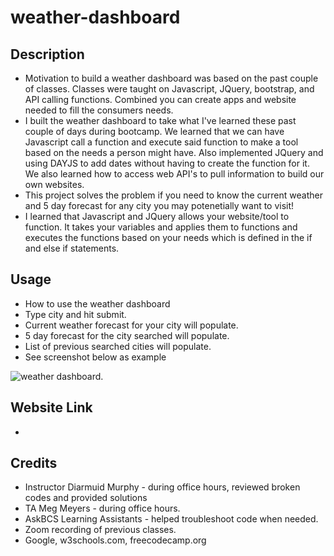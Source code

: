 # weather-dashboard

## Description
- Motivation to build a weather dashboard was based on the past couple of classes. Classes were taught on Javascript, JQuery, bootstrap, and API calling functions. Combined you can create apps and website needed to fill the consumers needs.
- I built the weather dashboard to take what I've learned these past couple of days during bootcamp. We learned that we can have Javascript call a function and execute said function to make a tool based on the needs a person might have. Also implemented JQuery and using DAYJS to add dates without having to create the function for it. We also learned how to access web API's to pull information to build our own websites.
- This project solves the problem if you need to know the current weather and 5 day forecast for any city you may potenetially want to visit!
- I learned that Javascript and JQuery allows your website/tool to function. It takes your variables and applies them to functions and executes the functions based on your needs which is defined in the if and else if statements.

## Usage
- How to use the weather dashboard
- Type city and hit submit.
- Current weather forecast for your city will populate.
- 5 day forecast for the city searched will populate.
- List of previous searched cities will populate.
- See screenshot below as example

![weather dashboard.]()

## Website Link
- 

## Credits
- Instructor Diarmuid Murphy - during office hours, reviewed broken codes and provided solutions 
- TA Meg Meyers - during office hours.
- AskBCS Learning Assistants - helped troubleshoot code when needed.
- Zoom recording of previous classes.
- Google, w3schools.com, freecodecamp.org
